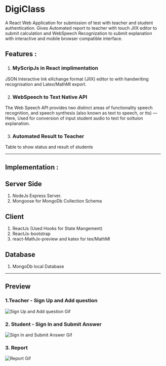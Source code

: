 # DigiClass

A React Web Application for submission of test with teacher and student authentication.
Gives Automated report to teacher with touch JIIX editor to submit calculation and WebSpeech Recognization to submit explanation with interactive and mobile browser compatible interface.

## Features :

1. ### MyScripJs in React implimentation
 JSON Interactive Ink eXchange format (JIIX) editor to with handwriting recognisation and Latex/MathMl export.

2. ### WebSpeech to Text Native API

The Web Speech API provides two distinct areas of functionality  speech recognition, and speech synthesis (also known as text to speech, or tts) — 
Here, Used for conversion of input student audio to text for soltuion explanation.


3. ### Automated Result to Teacher

Table to show status and result of students
________
## Implementation :

## Server Side
1. NodeJs Express Server.
2. Mongoose for MongoDb Collection Schema
   
## Client
1. ReactJs (Used Hooks for State Mangement)
2. ReactJs-bootstrap
3. react-MathJx-preview and katex for tex/MathMl

## Database
1. MongoDb local Database
   
______________________________
## Preview

### 1.Teacher - Sign Up and Add question

![ Sign Up and Add question Gif](./demoGif/Teacher.gif)

### 2. Student - Sign In and Submit Answer
   
![Sign In and Submit Answer Gif](./demoGif/Student.gif)

### 3. Report
   
![Report Gif](./demoGif/Report.gif)
